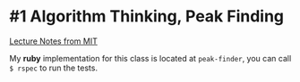 # #1 Algorithm Thinking, Peak Finding

[Lecture Notes from MIT](https://courses.csail.mit.edu/6.006/fall11/lectures/lecture1.pdf)

My **ruby** implementation for this class is located at `peak-finder`, you can call `$ rspec` to run the tests.
